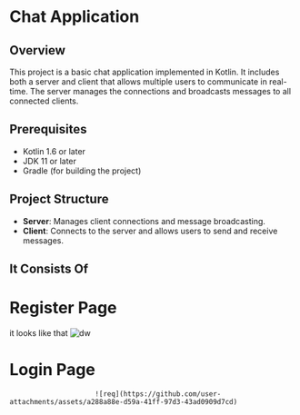 # Chat Application

## Overview

This project is a basic chat application implemented in Kotlin. It includes both a server and client that allows multiple users to communicate in real-time. The server manages the connections and broadcasts messages to all connected clients.

## Prerequisites
- Kotlin 1.6 or later
- JDK 11 or later
- Gradle (for building the project)

## Project Structure

- **Server**: Manages client connections and message broadcasting.
- **Client**: Connects to the server and allows users to send and receive messages.

## It Consists Of 
# Register Page
it looks like that 
                          ![dw](https://github.com/user-attachments/assets/c096c2c4-7bda-4026-af82-77f46eef10d3)



# Login Page
                         ![req](https://github.com/user-attachments/assets/a288a88e-d59a-41ff-97d3-43ad0909d7cd)
